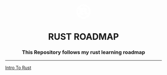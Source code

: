 <h3 align="center"> <svg  width="50px"  xmlns="http://www.w3.org/2000/svg" fill="none" viewBox="0 0 224 224"><path fill="#fff" d="M218.46 109.358l-9.062-5.614c-.076-.882-.162-1.762-.258-2.642l7.803-7.265a3.107 3.107 0 00.933-2.89 3.093 3.093 0 00-1.967-2.312l-9.97-3.715c-.25-.863-.512-1.72-.781-2.58l6.214-8.628a3.114 3.114 0 00-.592-4.263 3.134 3.134 0 00-1.431-.637l-10.507-1.709a80.869 80.869 0 00-1.263-2.353l4.417-9.7a3.12 3.12 0 00-.243-3.035 3.106 3.106 0 00-2.705-1.385l-10.671.372a85.152 85.152 0 00-1.685-2.044l2.456-10.381a3.125 3.125 0 00-3.762-3.763l-10.384 2.456a88.996 88.996 0 00-2.047-1.684l.373-10.671a3.11 3.11 0 00-1.385-2.704 3.127 3.127 0 00-3.034-.246l-9.681 4.417c-.782-.429-1.567-.854-2.353-1.265l-1.713-10.506a3.098 3.098 0 00-1.887-2.373 3.108 3.108 0 00-3.014.35l-8.628 6.213c-.85-.27-1.703-.53-2.56-.778l-3.716-9.97a3.111 3.111 0 00-2.311-1.97 3.134 3.134 0 00-2.89.933l-7.266 7.802a93.746 93.746 0 00-2.643-.258l-5.614-9.082A3.125 3.125 0 00111.97 4c-1.09 0-2.085.56-2.642 1.478l-5.615 9.081a93.32 93.32 0 00-2.642.259l-7.266-7.802a3.13 3.13 0 00-2.89-.933 3.106 3.106 0 00-2.312 1.97l-3.715 9.97c-.857.247-1.71.506-2.56.778L73.7 12.588a3.101 3.101 0 00-3.014-.35A3.127 3.127 0 0068.8 14.61l-1.713 10.506c-.79.41-1.575.832-2.353 1.265l-9.681-4.417a3.125 3.125 0 00-4.42 2.95l.372 10.67c-.69.553-1.373 1.115-2.048 1.685l-10.383-2.456a3.143 3.143 0 00-2.93.832 3.124 3.124 0 00-.833 2.93l2.436 10.383a93.897 93.897 0 00-1.68 2.043l-10.672-.372a3.138 3.138 0 00-2.704 1.385 3.126 3.126 0 00-.246 3.035l4.418 9.7c-.43.779-.855 1.563-1.266 2.353l-10.507 1.71a3.097 3.097 0 00-2.373 1.886 3.117 3.117 0 00.35 3.013l6.214 8.628a89.12 89.12 0 00-.78 2.58l-9.97 3.715a3.117 3.117 0 00-1.035 5.202l7.803 7.265c-.098.879-.184 1.76-.258 2.642l-9.062 5.614A3.122 3.122 0 004 112.021c0 1.092.56 2.084 1.478 2.642l9.062 5.614c.074.882.16 1.762.258 2.642l-7.803 7.265a3.117 3.117 0 001.034 5.201l9.97 3.716a110 110 0 00.78 2.58l-6.212 8.627a3.112 3.112 0 00.6 4.27c.419.33.916.547 1.443.63l10.507 1.709c.407.792.83 1.576 1.265 2.353l-4.417 9.68a3.126 3.126 0 002.95 4.42l10.65-.374c.553.69 1.115 1.372 1.685 2.047l-2.435 10.383a3.09 3.09 0 00.831 2.91 3.117 3.117 0 002.931.83l10.384-2.436a82.268 82.268 0 002.047 1.68l-.371 10.671a3.11 3.11 0 001.385 2.704 3.125 3.125 0 003.034.241l9.681-4.416c.779.432 1.563.854 2.353 1.265l1.713 10.505a3.147 3.147 0 001.887 2.395 3.111 3.111 0 003.014-.349l8.628-6.213c.853.271 1.71.535 2.58.783l3.716 9.969a3.112 3.112 0 002.312 1.967 3.112 3.112 0 002.89-.933l7.266-7.802c.877.101 1.761.186 2.642.264l5.615 9.061a3.12 3.12 0 002.642 1.478 3.165 3.165 0 002.663-1.478l5.614-9.061c.884-.078 1.765-.163 2.643-.264l7.265 7.802a3.106 3.106 0 002.89.933 3.105 3.105 0 002.312-1.967l3.716-9.969c.863-.248 1.719-.512 2.58-.783l8.629 6.213a3.12 3.12 0 004.9-2.045l1.713-10.506c.793-.411 1.577-.838 2.353-1.265l9.681 4.416a3.13 3.13 0 003.035-.241 3.126 3.126 0 001.385-2.704l-.372-10.671a81.794 81.794 0 002.046-1.68l10.383 2.436a3.123 3.123 0 003.763-3.74l-2.436-10.382a84.588 84.588 0 001.68-2.048l10.672.374a3.104 3.104 0 002.704-1.385 3.118 3.118 0 00.244-3.035l-4.417-9.68c.43-.779.852-1.563 1.263-2.353l10.507-1.709a3.08 3.08 0 002.373-1.886 3.11 3.11 0 00-.35-3.014l-6.214-8.627c.272-.857.532-1.717.781-2.58l9.97-3.716a3.109 3.109 0 001.967-2.311 3.107 3.107 0 00-.933-2.89l-7.803-7.265c.096-.88.182-1.761.258-2.642l9.062-5.614a3.11 3.11 0 001.478-2.642 3.157 3.157 0 00-1.476-2.663h-.064zm-60.687 75.337c-3.468-.747-5.656-4.169-4.913-7.637a6.412 6.412 0 017.617-4.933c3.468.741 5.676 4.169 4.933 7.637a6.414 6.414 0 01-7.617 4.933h-.02zm-3.076-20.847c-3.158-.677-6.275 1.334-6.936 4.5l-3.22 15.026c-9.929 4.5-21.055 7.018-32.614 7.018-11.89 0-23.12-2.622-33.234-7.328l-3.22-15.026c-.677-3.158-3.778-5.18-6.936-4.499l-13.273 2.848a80.222 80.222 0 01-6.853-8.091h64.61c.731 0 1.218-.132 1.218-.797v-22.91c0-.665-.487-.797-1.218-.797H94.133v-14.469h20.415c1.864 0 9.97.533 12.551 10.898.811 3.179 2.601 13.54 3.818 16.863 1.214 3.715 6.152 11.146 11.415 11.146h32.202c.365 0 .755-.041 1.166-.116a80.56 80.56 0 01-7.307 8.587l-13.583-2.911-.113.058zm-89.38 20.537a6.407 6.407 0 01-7.617-4.933c-.74-3.467 1.462-6.894 4.934-7.637a6.417 6.417 0 017.617 4.933c.74 3.468-1.464 6.894-4.934 7.637zm-24.564-99.28a6.438 6.438 0 01-3.261 8.484c-3.241 1.438-7.019-.025-8.464-3.261-1.445-3.237.025-7.039 3.262-8.483a6.416 6.416 0 018.463 3.26zM33.22 102.94l13.83-6.15c2.952-1.311 4.294-4.769 2.972-7.72l-2.848-6.44H58.36v50.362h-22.5a79.158 79.158 0 01-3.014-21.672c0-2.869.155-5.697.452-8.483l-.08.103zm60.687-4.892v-14.86h26.629c1.376 0 9.722 1.59 9.722 7.822 0 5.18-6.399 7.038-11.663 7.038h-24.77.082zm96.811 13.375c0 1.973-.072 3.922-.216 5.862h-8.113c-.811 0-1.137.532-1.137 1.327v3.715c0 8.752-4.934 10.671-9.268 11.146-4.129.464-8.691-1.726-9.248-4.252-2.436-13.684-6.482-16.595-12.881-21.672 7.948-5.036 16.204-12.487 16.204-22.498 0-10.753-7.369-17.523-12.385-20.847-7.059-4.644-14.862-5.572-16.968-5.572H52.899c11.374-12.673 26.835-21.673 44.174-24.975l9.887 10.361a5.849 5.849 0 008.278.19l11.064-10.568c23.119 4.314 42.729 18.721 54.082 38.598l-7.576 17.09c-1.306 2.951.027 6.419 2.973 7.72l14.573 6.48c.255 2.607.383 5.224.384 7.843l-.021.052zM106.912 24.94a6.398 6.398 0 019.062.209 6.437 6.437 0 01-.213 9.082 6.396 6.396 0 01-9.062-.21 6.436 6.436 0 01.213-9.083v.002zm75.137 60.476a6.402 6.402 0 018.463-3.26 6.425 6.425 0 013.261 8.482 6.402 6.402 0 01-8.463 3.261 6.425 6.425 0 01-3.261-8.483z"/> </h1>

<h1 align="center"> RUST ROADMAP</h1>

<h3 align="center">This Repository follows my rust learning roadmap</h3>

---

[Intro To Rust](./the-rust-programming-language/)
